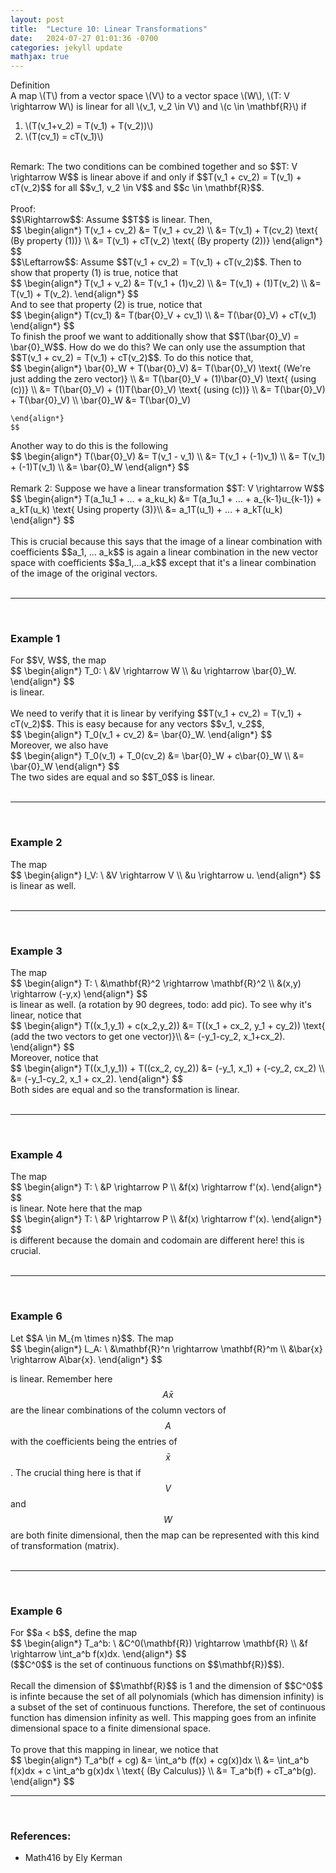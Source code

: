 ```yaml
---
layout: post
title:  "Lecture 10: Linear Transformations"
date:   2024-07-27 01:01:36 -0700
categories: jekyll update
mathjax: true
---
```

<div class="purdiv">
Definition
</div>
<div class="purbdiv">
A map \(T\) from a vector space \(V\) to a vector space \(W\), \(T: V \rightarrow W\) is linear for all \(v_1, v_2 \in V\) and \(c \in \mathbf{R}\) if
<ol>
	<li>\(T(v_1+v_2) = T(v_1) + T(v_2))\)</li>
	<li>\(T(cv_1) = cT(v_1)\)</li>
</ol>
</div>
<br>
Remark: The two conditions can be combined together and so $$T: V \rightarrow W$$ is linear above if and only if $$T(v_1 + cv_2) = T(v_1) + cT(v_2)$$ for all $$v_1, v_2 \in V$$ and $$c \in \mathbf{R}$$.
<br>
<br>
Proof: 
<br>
$$\Rightarrow$$: Assume $$T$$ is linear. Then,
<div>
	$$
	\begin{align*}
	 T(v_1 + cv_2) &= T(v_1 + cv_2) \\ 
	              &= T(v_1) + T(cv_2) \text{ (By property (1))} \\
				  &= T(v_1) + cT(v_2) \text{ (By property (2))}
	\end{align*}
	$$
</div> 
$$\Leftarrow$$: Assume $$T(v_1 + cv_2) = T(v_1) + cT(v_2)$$. Then to show that property (1) is true, notice that
<div>
	$$
	\begin{align*}
	 T(v_1 + v_2) &= T(v_1 + (1)v_2) \\
	              &= T(v_1) + (1)T(v_2) \\
				  &= T(v_1) + T(v_2).
	\end{align*}
	$$
</div> 
And to see that property (2) is true, notice that
<div>
	$$
	\begin{align*}
	 T(cv_1) &= T(bar{0}_V + cv_1) \\
	         &= T(\bar{0}_V) + cT(v_1)
	\end{align*}
	$$
</div>
To finish the proof we want to additionally show that $$T(\bar{0}_V) = \bar{0}_W$$. How do we do this? We can only use the assumption that $$T(v_1 + cv_2) = T(v_1) + cT(v_2)$$. To do this notice that,
<div>
	$$
	\begin{align*}
	 \bar{0}_W + T(\bar{0}_V) &= T(\bar{0}_V) \text{ (We're just adding the zero vector)} \\
	         &= T(\bar{0}_V + (1)\bar{0}_V) \text{ (using (c))} \\
			 &= T(\bar{0}_V) + (1)T(\bar{0}_V) \text{ (using (c))} \\
			 &= T(\bar{0}_V) + T(\bar{0}_V) \\
	\bar{0}_W &= T(\bar{0}_V) 
			 
	\end{align*}
	$$
</div>
Another way to do this is the following
<div>
	$$
	\begin{align*}
	 T(\bar{0}_V) &= T(v_1 - v_1) \\
	         &= T(v_1 + (-1)v_1) \\
			 &= T(v_1) + (-1)T(v_1) \\
			 &= \bar{0}_W
	\end{align*}
	$$
</div>
<br>
Remark 2: Suppose we have a linear transformation $$T: V \rightarrow W$$
<div>
	$$
	\begin{align*}
	 T(a_1u_1 + ... + a_ku_k) &= T(a_1u_1 + ... + a_{k-1}u_{k-1}) + a_kT(u_k) \text{ Using property (3)}\\
	 &= a_1T(u_1) + ... + a_kT(u_k)
	\end{align*}
	$$
</div>
<br>
This is crucial because this says that the image of a linear combination with coefficients $$a_1, ... a_k$$ is again a linear combination in the new vector space with coefficients $$a_1,...a_k$$ except that it's a linear combination of the image of the original vectors.
<br>
<br>
<hr>
<br>
<!------------------------------------------------------------------------------------>
<h3>Example 1</h3>
For $$V, W$$, the map
<div>
	$$
	\begin{align*}
	T_0: \ &V \rightarrow W \\ 
	&u \rightarrow \bar{0}_W.
	\end{align*}
	$$
</div>
is linear.
<br>
<br>
We need to verify that it is linear by verifying $$T(v_1 + cv_2) = T(v_1) + cT(v_2)$$. This is easy because for any vectors $$v_1, v_2$$,
<div>
	$$
	\begin{align*}
	 T_0(v_1 + cv_2) &= \bar{0}_W.
	 \end{align*}
	$$
</div>
Moreover, we also have
<div>
	$$
	\begin{align*}
	 T_0(v_1) + T_0(cv_2) &= \bar{0}_W + c\bar{0}_W \\
	                      &= \bar{0}_W
	\end{align*}
	$$
</div>
The two sides are equal and so $$T_0$$ is linear.
<br>
<br>
<hr>
<br>
<!------------------------------------------------------------------------------------>
<h3>Example 2</h3>
The map 
<div>
	$$
	\begin{align*}
	I_V: \ &V \rightarrow V \\
	&u \rightarrow u.
	\end{align*}
	$$
</div>
is linear as well.
<br>
<br>
<hr>
<br>
<!------------------------------------------------------------------------------------>
<h3>Example 3</h3>
The map 
<div>
	$$
	\begin{align*}
	T: \ &\mathbf{R}^2 \rightarrow \mathbf{R}^2  \\
	&(x,y) \rightarrow (-y,x)
	\end{align*}
	$$
</div>
is linear as well. (a rotation by 90 degrees, todo: add pic). To see why it's linear, notice that
<div>
	$$
	\begin{align*}
	 T((x_1,y_1) + c(x_2,y_2)) &= T((x_1 + cx_2, y_1 + cy_2)) \text{ (add the two vectors to get one vector)}\\ 
	 &= (-y_1-cy_2, x_1+cx_2).
	 \end{align*}
	$$
</div>
Moreover, notice that
<div>
	$$
	\begin{align*}
	 T((x_1,y_1)) + T((cx_2, cy_2)) &= (-y_1, x_1) + (-cy_2, cx_2) \\
	                                &= (-y_1-cy_2, x_1 + cx_2).
	\end{align*}
	$$
</div>
Both sides are equal and so the transformation is linear.
<br>
<br>
<hr>
<br>
<!------------------------------------------------------------------------------------>
<h3>Example 4</h3>
The map 
<div>
	$$
	\begin{align*}
	 T: \ &P \rightarrow P \\
	   &f(x) \rightarrow f'(x).
	\end{align*}
	$$
</div>
is linear. Note here that the map 
<div>
	$$
	\begin{align*}
	 T: \ &P \rightarrow P \\
	  &f(x) \rightarrow f'(x).
	\end{align*}
	$$
</div>
is different because the domain and codomain are different here! this is crucial. 
<br>
<br>
<hr>
<br>
<!------------------------------------------------------------------------------------>
<h3>Example 6</h3>
Let $$A \in M_{m \times n}$$. The map 
<div>
	$$
	\begin{align*}
	 L_A: \ &\mathbf{R}^n \rightarrow \mathbf{R}^m \\
	  &\bar{x} \rightarrow A\bar{x}.
	\end{align*}
	$$
</div>

is linear. Remember here $$A\bar{x}$$ are the linear combinations of the column vectors of $$A$$ with the coefficients being the entries of $$\bar{x}$$. The crucial thing here is that if $$V$$ and $$W$$ are both finite dimensional, then the map can be represented with this kind of transformation (matrix). 
<br>
<br>
<hr>
<br>
<!------------------------------------------------------------------------------------>
<h3>Example 6</h3>
For $$a < b$$, define the map 
<div>
	$$
	\begin{align*}
	 T_a^b: \ &C^0(\mathbf{R}) \rightarrow \mathbf{R} \\
	  &f \rightarrow \int_a^b f(x)dx.
	\end{align*}
	$$
</div>
($$C^0$$ is the set of continuous functions on $$\mathbf{R})$$). 
<br>
<br>
Recall the dimension of $$\mathbf{R}$$ is 1 and the dimension of $$C^0$$ is infinte because the set of all polynomials (which has dimension infinity) is a subset of the set of continuous functions. Therefore, the set of continuous function has dimension infinity as well. This mapping goes from an infinite dimensional space to a finite dimensional space.
<br>
<br>
To prove that this mapping in linear, we notice that
<div>
	$$
	\begin{align*}
	 T_a^b(f + cg) &= \int_a^b (f(x) + cg(x))dx \\
	          &= \int_a^b f(x)dx + c \int_a^b g(x)dx \ \text{ (By Calculus)} \\
	 &= T_a^b(f) + cT_a^b(g).
	\end{align*}
	$$
</div>
<hr>
<br>
<!------------------------------------------------------------------------------------>
<h3>References:</h3>
<ul>
<li>Math416 by Ely Kerman</li>
</ul>






















